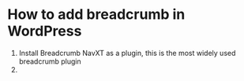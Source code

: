 # How to add breadcrumb in WordPress
1. Install Breadcrumb NavXT as a plugin, this is the most widely used breadcrumb plugin
2. 
